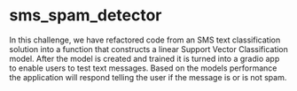 # sms_spam_detector

In this challenge, we have refactored code from an SMS text classification solution into a function that constructs a linear Support Vector Classification model. After the model is created and trained it is turned into a gradio app to enable users to test text messages. Based on the models performance the application will respond telling the user if the message is or is not spam.